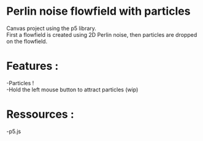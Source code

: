 # Perlin noise flowfield with particles

Canvas project using the p5 library.  
First a flowfield is created using 2D Perlin noise, then particles are dropped on the flowfield.

# Features :

-Particles !  
-Hold the left mouse button to attract particles (wip)

# Ressources :

-p5.js
